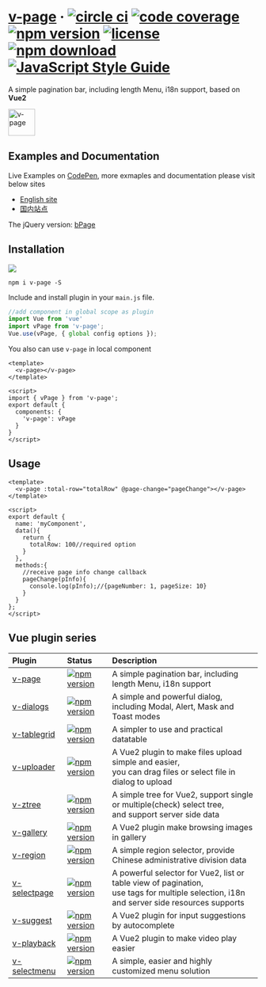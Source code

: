 # [v-page](https://terryz.github.io/vue/#/page) &middot; [![circle ci](https://circleci.com/gh/TerryZ/v-page.svg?style=svg)](https://circleci.com/gh/TerryZ/v-page) [![code coverage](https://codecov.io/gh/TerryZ/v-page/branch/master/graph/badge.svg)](https://codecov.io/gh/TerryZ/v-page) [![npm version](https://img.shields.io/npm/v/v-page.svg)](https://www.npmjs.com/package/v-page) [![license](https://img.shields.io/badge/license-MIT-brightgreen.svg)](https://mit-license.org/) [![npm download](https://img.shields.io/npm/dy/v-page.svg)](https://www.npmjs.com/package/v-page) [![JavaScript Style Guide](https://img.shields.io/badge/code_style-standard-brightgreen.svg)](https://standardjs.com)

A simple pagination bar, including length Menu, i18n support, based on <strong>Vue2</strong>

<img src="https://terryz.github.io/image/v-page/v-page.png" alt="v-page" height="54px">

## Examples and Documentation

Live Examples on [CodePen](https://codepen.io/terry05/pen/yjZYLR), more exmaples and documentation please visit below sites

- [English site](https://terryz.github.io/vue/#/page)
- [国内站点](https://terryz.gitee.io/vue/#/page)

The jQuery version: [bPage](https://github.com/TerryZ/bPage)

## Installation

<a href="https://nodei.co/npm/v-page/"><img src="https://nodei.co/npm/v-page.png"></a>

```
npm i v-page -S
```

Include and install plugin in your `main.js` file.

```js
//add component in global scope as plugin
import Vue from 'vue'
import vPage from 'v-page';
Vue.use(vPage, { global config options });
```

You also can use `v-page` in local component

```vue
<template>
  <v-page></v-page>
</template>

<script>
import { vPage } from 'v-page';
export default {
  components: {
    'v-page': vPage
  }
}
</script>
```


## Usage

```vue
<template>
  <v-page :total-row="totalRow" @page-change="pageChange"></v-page>
</template>

<script>
export default {
  name: 'myComponent',
  data(){
    return {
      totalRow: 100//required option
    }
  },
  methods:{
    //receive page info change callback
    pageChange(pInfo){
      console.log(pInfo);//{pageNumber: 1, pageSize: 10}
    }
  }
};
</script>
```

## Vue plugin series

| Plugin | Status | Description |
| :---------------- | :-- | :-- |
| [v-page](https://github.com/TerryZ/v-page) | [![npm version](https://img.shields.io/npm/v/v-page.svg)](https://www.npmjs.com/package/v-page) | A simple pagination bar, including length Menu, i18n support |
| [v-dialogs](https://github.com/TerryZ/v-dialogs) | [![npm version](https://img.shields.io/npm/v/v-dialogs.svg)](https://www.npmjs.com/package/v-dialogs) | A simple and powerful dialog, including Modal, Alert, Mask and Toast modes |
| [v-tablegrid](https://github.com/TerryZ/v-tablegrid) | [![npm version](https://img.shields.io/npm/v/v-tablegrid.svg)](https://www.npmjs.com/package/v-tablegrid) | A simpler to use and practical datatable |
| [v-uploader](https://github.com/TerryZ/v-uploader) | [![npm version](https://img.shields.io/npm/v/v-uploader.svg)](https://www.npmjs.com/package/v-uploader) | A Vue2 plugin to make files upload simple and easier, <br>you can drag files or select file in dialog to upload |
| [v-ztree](https://github.com/TerryZ/v-ztree) | [![npm version](https://img.shields.io/npm/v/v-ztree.svg)](https://www.npmjs.com/package/v-ztree) | A simple tree for Vue2, support single or multiple(check) select tree, <br>and support server side data |
| [v-gallery](https://github.com/TerryZ/v-gallery) | [![npm version](https://img.shields.io/npm/v/v-gallery.svg)](https://www.npmjs.com/package/v-gallery) | A Vue2 plugin make browsing images in gallery |
| [v-region](https://github.com/TerryZ/v-region) | [![npm version](https://img.shields.io/npm/v/v-region.svg)](https://www.npmjs.com/package/v-region) | A simple region selector, provide Chinese administrative division data |
| [v-selectpage](https://github.com/TerryZ/v-selectpage) | [![npm version](https://img.shields.io/npm/v/v-selectpage.svg)](https://www.npmjs.com/package/v-selectpage) | A powerful selector for Vue2, list or table view of pagination, <br>use tags for multiple selection, i18n and server side resources supports |
| [v-suggest](https://github.com/TerryZ/v-suggest) | [![npm version](https://img.shields.io/npm/v/v-suggest.svg)](https://www.npmjs.com/package/v-suggest) | A Vue2 plugin for input suggestions by autocomplete |
| [v-playback](https://github.com/TerryZ/v-playback) | [![npm version](https://img.shields.io/npm/v/v-playback.svg)](https://www.npmjs.com/package/v-playback) | A Vue2 plugin to make video play easier |
| [v-selectmenu](https://github.com/TerryZ/v-selectmenu) | [![npm version](https://img.shields.io/npm/v/v-selectmenu.svg)](https://www.npmjs.com/package/v-selectmenu) | A simple, easier and highly customized menu solution |
